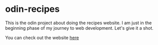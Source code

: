 # odin-recipes
This is the odin project about doing the recipes website. I am just in the beginning phase of my journey to web development. Let's give it a shot.

You can check out the website [here](https://itsadriannieva.github.io/odin-recipes/)